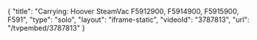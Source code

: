 {
    "title": "Carrying: Hoover SteamVac F5912900, F5914900, F5915900, F591",
    "type": "solo",
    "layout": "iframe-static",
    "videoId": "3787813",
    "url": "\/tvpembed\/3787813"
}